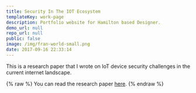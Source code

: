 ```yaml
---
title: Security In The IOT Ecosystem
templateKey: work-page
description: Portfolio website for Hamilton based Designer.
demo_url: null
repo_url: null
public: false
image: /img/fran-world-small.png
date: 2017-09-16 22:33:14
---
```


This is a research paper that I wrote on IoT device security challenges in the current internet landscape.

{% raw %}
You can read the research paper <a href="#" onclick="window.open('/files/security-in-the-iot-ecosystem.pdf'); return false;">here</a>.
{% endraw %}
